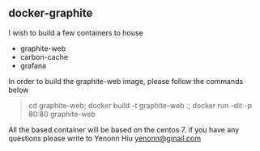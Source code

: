 ## docker-graphite ##

I wish to build a few containers to house

* graphite-web
* carbon-cache
* grafana

In order to build the graphite-web image, please follow the commands below

> cd graphite-web; docker build -t graphite-web .; docker run -dit -p 80:80 graphite-web 

All the based container will be based on the centos 7. if you have any questions please write to Yenonn Hiu <yenonn@gmail.com>

